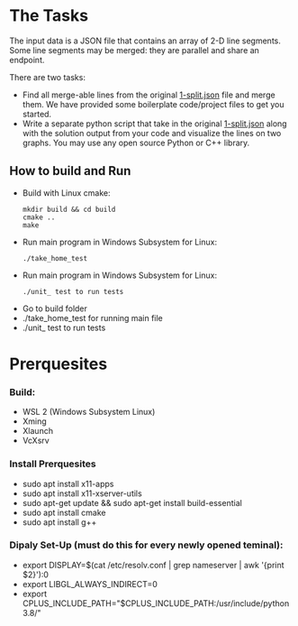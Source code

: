 # The Tasks
The input data is a JSON file that contains an array of 2-D line segments. Some line segments may be merged: they are parallel and share an endpoint. 

There are two tasks: 
* Find all merge-able lines from the original [1-split.json](test/assets/1-split.json) file and merge them. We have provided some boilerplate code/project files to get you started.
* Write a separate python script that take in the original [1-split.json](test/assets/1-split.json) along with the solution output from your code and visualize the lines on two graphs. You may use any open source Python or C++ library. 

## How to build and Run
* Build with Linux cmake:
  ```
  mkdir build && cd build
  cmake ..
  make
  ```
* Run main program in Windows Subsystem for Linux:
  ```
  ./take_home_test
  ```
* Run main program in Windows Subsystem for Linux:
  ```
  ./unit_ test to run tests
  ```
* Go to build folder
* ./take_home_test for running main file
* ./unit_ test to run tests

# Prerquesites
### Build:
* WSL 2 (Windows Subsystem Linux) 
* Xming
* Xlaunch 
* VcXsrv
### Install Prerquesites
* sudo apt install x11-apps
* sudo apt install x11-xserver-utils
* sudo apt-get update && sudo apt-get install build-essential
* sudo apt install cmake
* sudo apt install g++
### Dipaly Set-Up (must do this for every newly opened teminal):
* export DISPLAY=$(cat /etc/resolv.conf | grep nameserver | awk '{print $2}'):0
* export LIBGL_ALWAYS_INDIRECT=0
* export CPLUS_INCLUDE_PATH="$CPLUS_INCLUDE_PATH:/usr/include/python3.8/"

